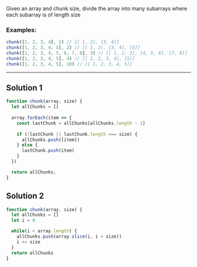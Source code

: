 Given an array and chunk size, divide the array into many subarrays where each subarray is of length size

### Examples:
```js
chunk([1, 2, 3, 4], 2) // [[ 1, 2], [3, 4]]
chunk([1, 2, 3, 4, 5], 2) // [[ 1, 2], [3, 4], [5]]
chunk([1, 2, 3, 4, 5, 6, 7, 8], 3) // [[ 1, 2, 3], [4, 5, 6], [7, 8]]
chunk([1, 2, 3, 4, 5], 4) // [[ 1, 2, 3, 4], [5]]
chunk([1, 2, 3, 4, 5], 10) // [[ 1, 2, 3, 4, 5]]
```

---

## Solution 1
```js
function chunk(array, size) {
  let allChunks = []
  
  array.forEach(item => {
    const lastChunk = allChunks[allChunks.length - 1]
    
    if (!lastChunk || lastChunk.length === size) {
      allChunks.push([item])
    } else {
      lastChunk.push(item)
    }
  })

  return allChunks;
}
```

## Solution 2
```js
function chunk(array, size) {
  let allChunks = []
  let i = 0

  while(i < array.length) {
    allChunks.push(array.slice(i, i + size))
    i += size
  }
  return allChunks
}
```
